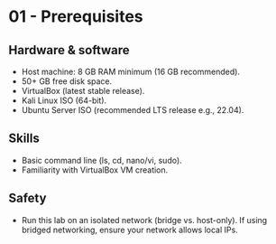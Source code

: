 # 01 - Prerequisites

## Hardware & software
- Host machine: 8 GB RAM minimum (16 GB recommended).
- 50+ GB free disk space.
- VirtualBox (latest stable release).
- Kali Linux ISO (64-bit).
- Ubuntu Server ISO (recommended LTS release e.g., 22.04).

## Skills
- Basic command line (ls, cd, nano/vi, sudo).
- Familiarity with VirtualBox VM creation.

## Safety
- Run this lab on an isolated network (bridge vs. host-only). If using bridged networking, ensure your network allows local IPs.

